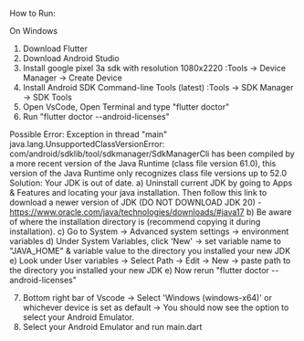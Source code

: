 How to Run:

On Windows
1) Download Flutter
2) Download Android Studio
3) Install google pixel 3a sdk with resolution 1080x2220
:Tools -> Device Manager -> Create Device
4) Install Android SDK Command-line Tools (latest)
:Tools -> SDK Manager -> SDK Tools
5) Open VsCode, Open Terminal and type "flutter doctor"
6) Run "flutter doctor --android-licenses"

Possible Error:
Exception in thread "main" java.lang.UnsupportedClassVersionError: com/android/sdklib/tool/sdkmanager/SdkManagerCli has been compiled by a more recent version of the Java Runtime (class file version 61.0), this version of the Java Runtime only recognizes class file versions up to 52.0
Solution:
Your JDK is out of date. 
a) Uninstall current JDK by going to Apps & Features and locating your java installation. Then follow this link to download a newer version of JDK (DO NOT DOWNLOAD JDK 20) - https://www.oracle.com/java/technologies/downloads/#java17
b) Be aware of where the installation directory is (recommend copying it during installation).
c) Go to System -> Advanced system settings -> environment variables
d) Under System Variables, click 'New' -> set variable name to "JAVA_HOME" & variable value to the directory you installed your new JDK
e) Look under User variables -> Select Path -> Edit -> New -> paste path to the directory you installed your new JDK
e) Now rerun "flutter doctor --android-licenses"

7) Bottom right bar of Vscode -> Select 'Windows (windows-x64)' or whichever device is set as default -> You should now see the option to select your Android Emulator.
8) Select your Android Emulator and run main.dart
